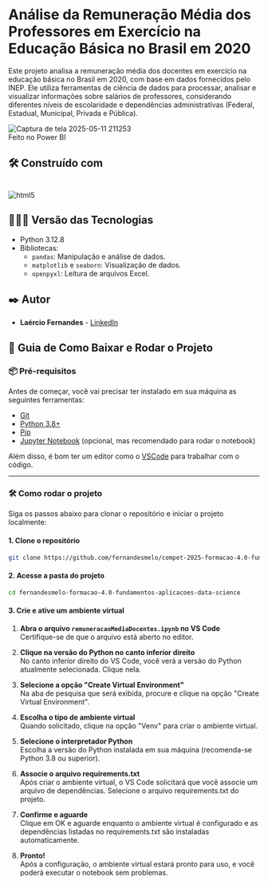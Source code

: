 # Análise da Remuneração Média dos Professores em Exercício na Educação Básica no Brasil em 2020 
Este projeto analisa a remuneração média dos docentes em exercício na educação básica no Brasil em 2020, com base em dados fornecidos pelo INEP. Ele utiliza ferramentas de ciência de dados para processar, analisar e visualizar informações sobre salários de professores, considerando diferentes níveis de escolaridade e dependências administrativas (Federal, Estadual, Municipal, Privada e Pública).

![Captura de tela 2025-05-11 211253](https://github.com/user-attachments/assets/596ee073-98a3-4335-9daa-b36078fff4cd) <br>
Feito no Power BI

## 🛠️ Construído com

<div style="display: inline-block"><br/>
  <img align="center" alt="html5" src="https://img.shields.io/badge/Python-3776AB?style=for-the-badge&logo=python&logoColor=white" /> 
</div><br/>

## 👨🏽‍💻 Versão das Tecnologias

* Python 3.12.8
* Bibliotecas:
  * ```pandas```: Manipulação e análise de dados.
  * ```matplotlib``` e ```seaborn```: Visualização de dados.
  * ```openpyxl```: Leitura de arquivos Excel.

## ✒️ Autor

* **Laércio Fernandes** - [LinkedIn](https://www.linkedin.com/in/laercio-fernandes/)

## 🚀 Guia de Como Baixar e Rodar o Projeto

### 📦 Pré-requisitos

Antes de começar, você vai precisar ter instalado em sua máquina as seguintes ferramentas:

- [Git](https://git-scm.com)
- [Python 3.8+](https://www.python.org/downloads/)
- [Pip](https://pip.pypa.io/en/stable/installation/)
- [Jupyter Notebook](https://jupyter.org/install) (opcional, mas recomendado para rodar o notebook)

Além disso, é bom ter um editor como o [VSCode](https://code.visualstudio.com/) para trabalhar com o código.

---

### 🛠️ Como rodar o projeto

Siga os passos abaixo para clonar o repositório e iniciar o projeto localmente:

#### 1. Clone o repositório
```bash
git clone https://github.com/fernandesmelo/compet-2025-formacao-4.0-fundamentos-aplicacoes-data-science.git
```
#### 2. Acesse a pasta do projeto
```bash
cd fernandesmelo-formacao-4.0-fundamentos-aplicacoes-data-science
```

#### 3. Crie e ative um ambiente virtual
1. **Abra o arquivo ```remuneracaoMediaDocentes.ipynb``` no VS Code** <br>
Certifique-se de que o arquivo está aberto no editor.

2. **Clique na versão do Python no canto inferior direito** <br>
No canto inferior direito do VS Code, você verá a versão do Python atualmente selecionada. Clique nela.

3. **Selecione a opção "Create Virtual Environment"** <br>
Na aba de pesquisa que será exibida, procure e clique na opção "Create Virtual Environment".

4. **Escolha o tipo de ambiente virtual** <br>
Quando solicitado, clique na opção "Venv" para criar o ambiente virtual.

5. **Selecione o interpretador Python** <br>
Escolha a versão do Python instalada em sua máquina (recomenda-se Python 3.8 ou superior).

6. **Associe o arquivo requirements.txt** <br>
Após criar o ambiente virtual, o VS Code solicitará que você associe um arquivo de dependências. Selecione o arquivo requirements.txt do projeto.

7. **Confirme e aguarde** <br>
Clique em OK e aguarde enquanto o ambiente virtual é configurado e as dependências listadas no requirements.txt são instaladas automaticamente.

8. **Pronto!** <br>
Após a configuração, o ambiente virtual estará pronto para uso, e você poderá executar o notebook sem problemas.
